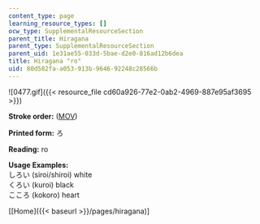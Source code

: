```yaml
---
content_type: page
learning_resource_types: []
ocw_type: SupplementalResourceSection
parent_title: Hiragana
parent_type: SupplementalResourceSection
parent_uid: 1e31ae55-033d-5bae-d2e0-816ad12b6dea
title: Hiragana "ro"
uid: 80d582fa-a053-913b-9646-92248c28566b
---
```


![0477.gif]({{< resource_file cd60a926-77e2-0ab2-4969-887e95af3695 >}})

**Stroke order:** ([MOV](http://www.archive.org/download/MITRES21F.01S10_HIRAGANA_CHARACTERS/0477.mov))

**Printed form:** ろ

**Reading:** ro

**Usage Examples:**  
しろい (siroi/shiroi) white  
くろい (kuroi) black  
こころ (kokoro) heart

  
\[[Home]({{< baseurl >}}/pages/hiragana)\]